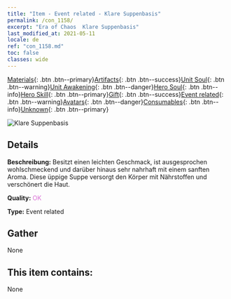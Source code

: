 ```yaml
---
title: "Item - Event related - Klare Suppenbasis"
permalink: /con_1158/
excerpt: "Era of Chaos  Klare Suppenbasis"
last_modified_at: 2021-05-11
locale: de
ref: "con_1158.md"
toc: false
classes: wide
---
```

 [Materials](/ItemsDE/){: .btn .btn--primary}[Artifacts](/ItemsDE/Artifacts/){: .btn .btn--success}[Unit Soul](/ItemsDE/UnitSoul/){: .btn .btn--warning}[Unit Awakening](/ItemsDE/UnitAwakening/){: .btn .btn--danger}[Hero Soul](/ItemsDE/HeroSoul/){: .btn .btn--info}[Hero Skill](/ItemsDE/HeroSkill/){: .btn .btn--primary}[Gift](/ItemsDE/Gift/){: .btn .btn--success}[Event related](/ItemsDE/Events/){: .btn .btn--warning}[Avatars](/ItemsDE/Avatars/){: .btn .btn--danger}[Consumables](/ItemsDE/Consumables/){: .btn .btn--info}[Unknown](/ItemsDE/Unknown/){: .btn .btn--primary}

 ![Klare Suppenbasis](/images/t/i_8150001.png)

## Details
 **Beschreibung:** Besitzt einen leichten Geschmack, ist ausgesprochen wohlschmeckend und darüber hinaus sehr nahrhaft mit einem sanften Aroma. Diese üppige Suppe versorgt den Körper mit Nährstoffen und verschönert die Haut.

 **Quality:** <span style="color: #DA70D6">OK</span>

 **Type:** Event related

## Gather

  None

## This item contains:

  None

